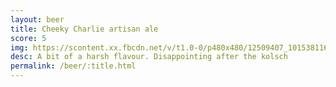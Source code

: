 ```yaml
---
layout: beer
title: Cheeky Charlie artisan ale
score: 5
img: https://scontent.xx.fbcdn.net/v/t1.0-0/p480x480/12509407_10153811619193745_3070555167581402785_n.jpg?oh=b344f59bb9f745f5dc1faaa79bb811a8&oe=58D7E100
desc: A bit of a harsh flavour. Disappointing after the kolsch
permalink: /beer/:title.html
---
```

